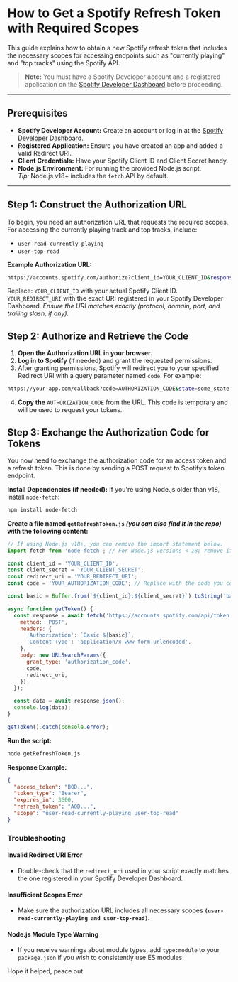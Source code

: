 # How to Get a Spotify Refresh Token with Required Scopes

This guide explains how to obtain a new Spotify refresh token that includes the necessary scopes for accessing endpoints such as "currently playing" and "top tracks" using the Spotify API.

> **Note:** You must have a Spotify Developer account and a registered application on the [Spotify Developer Dashboard](https://developer.spotify.com/dashboard/applications) before proceeding.

---

## Prerequisites

- **Spotify Developer Account:** Create an account or log in at the [Spotify Developer Dashboard](https://developer.spotify.com/dashboard/applications).
- **Registered Application:** Ensure you have created an app and added a valid Redirect URI.
- **Client Credentials:** Have your Spotify Client ID and Client Secret handy.
- **Node.js Environment:** For running the provided Node.js script.  
  *Tip:* Node.js v18+ includes the `fetch` API by default.

---

## Step 1: Construct the Authorization URL

To begin, you need an authorization URL that requests the required scopes. For accessing the currently playing track and top tracks, include:

- `user-read-currently-playing`
- `user-top-read`

**Example Authorization URL:**

```bash
https://accounts.spotify.com/authorize?client_id=YOUR_CLIENT_ID&response_type=code&redirect_uri=YOUR_REDIRECT_URI&scope=user-read-currently-playing%20user-top-read&show_dialog=true
```
Replace:
`YOUR_CLIENT_ID` with your actual Spotify Client ID.
`YOUR_REDIRECT_URI` with the exact URI registered in your Spotify Developer Dashboard. 
*Ensure the URI matches exactly (protocol, domain, port, and trailing slash, if any).*

## Step 2: Authorize and Retrieve the Code
1. **Open the Authorization URL in your browser.**
2. **Log in to Spotify** (if needed) and grant the requested permissions.
3. After granting permissions, Spotify will redirect you to your specified Redirect URI with a query parameter named `code`. For example:

```bash
https://your-app.com/callback?code=AUTHORIZATION_CODE&state=some_state
```
4. **Copy the** `AUTHORIZATION_CODE` from the URL. This code is temporary and will be used to request your tokens.

## Step 3: Exchange the Authorization Code for Tokens
You now need to exchange the authorization code for an access token and a refresh token. This is done by sending a POST request to Spotify’s token endpoint.

**Install Dependencies (if needed):**
If you're using Node.js older than v18, install `node-fetch`:
```bash
npm install node-fetch
```
**Create a file named `getRefreshToken.js` *(you can also find it in the repo)* with the following content:**

```js
// If using Node.js v18+, you can remove the import statement below.
import fetch from 'node-fetch'; // For Node.js versions < 18; remove if not needed

const client_id = 'YOUR_CLIENT_ID';
const client_secret = 'YOUR_CLIENT_SECRET';
const redirect_uri = 'YOUR_REDIRECT_URI';
const code = 'YOUR_AUTHORIZATION_CODE'; // Replace with the code you copied from the URL

const basic = Buffer.from(`${client_id}:${client_secret}`).toString('base64');

async function getToken() {
  const response = await fetch('https://accounts.spotify.com/api/token', {
    method: 'POST',
    headers: {
      'Authorization': `Basic ${basic}`,
      'Content-Type': 'application/x-www-form-urlencoded',
    },
    body: new URLSearchParams({
      grant_type: 'authorization_code',
      code,
      redirect_uri,
    }),
  });

  const data = await response.json();
  console.log(data);
}

getToken().catch(console.error);
```

**Run the script:**

```bash
node getRefreshToken.js
```

**Response Example:**

```json
{
  "access_token": "BQD...",
  "token_type": "Bearer",
  "expires_in": 3600,
  "refresh_token": "AQD...",
  "scope": "user-read-currently-playing user-top-read"
}
```

### Troubleshooting
#### Invalid Redirect URI Error
* Double-check that the `redirect_uri` used in your script exactly matches the one registered in your Spotify Developer Dashboard.
#### Insufficient Scopes Error
* Make sure the authorization URL includes all necessary scopes **`(user-read-currently-playing and user-top-read)`.**
#### Node.js Module Type Warning
* If you receive warnings about module types, add `type:module` to your `package.json` if you wish to consistently use ES modules.

Hope it helped, peace out.
